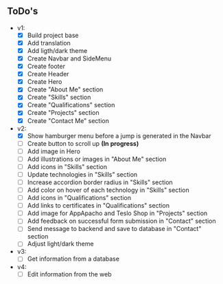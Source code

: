 ## ToDo's

- v1:
  - [x] Build project base
  - [x] Add translation
  - [x] Add ligth/dark theme
  - [x] Create Navbar and SideMenu
  - [x] Create footer
  - [x] Create Header
  - [x] Create Hero
  - [x] Create "About Me" section
  - [x] Create "Skills" section
  - [X] Create "Qualifications" section
  - [X] Create "Projects" section
  - [x] Create "Contact Me" section

- v2:
  - [x] Show hamburger menu before a jump is generated in the Navbar
  - [ ] Create button to scroll up __(In progress)__
  - [ ] Add image in Hero
  - [ ] Add illustrations or images in "About Me" section
  - [ ] Add icons in "Skills" section
  - [ ] Update technologies in "Skills" section
  - [ ] Increase accordion border radius in "Skills" section
  - [ ] Add color on hover of each technology in "Skills" section
  - [ ] Add icons in "Qualifications" section
  - [ ] Add links to certificates in "Qualifications" section
  - [ ] Add image for AppApacho and Teslo Shop in "Projects" section
  - [ ] Add feedback on successful form submission in "Contact" section
  - [ ] Send message to backend and save to database in "Contact" section
  - [ ] Adjust light/dark theme

- v3:
  - [ ] Get information from a database

- v4:
  - [ ] Edit information from the web
